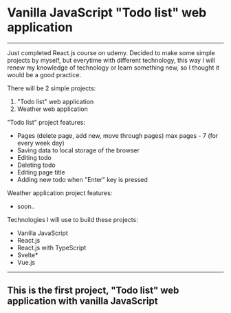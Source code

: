 # Vanilla JavaScript "Todo list" web application

---

Just completed React.js course on udemy. Decided to make some simple projects by myself, but everytime with different technology, this way I will renew my knowledge of technology or learn something new, so I thought it would be a good practice.

There will be 2 simple projects:

1. "Todo list" web application
2. Weather web application

"Todo list" project features:

- Pages (delete page, add new, move through pages) max pages - 7 (for every week day)
- Saving data to local storage of the browser
- Editing todo
- Deleting todo
- Editing page title
- Adding new todo when "Enter" key is pressed

Weather application project features:

- soon..

Technologies I will use to build these projects:

- Vanilla JavaScript
- React.js
- React.js with TypeScript
- Svelte\*
- Vue.js

---

## This is the first project, "Todo list" web application with vanilla JavaScript
